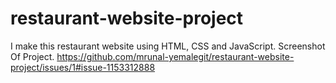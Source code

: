 # restaurant-website-project
I make this restaurant website using HTML, CSS and JavaScript.
Screenshot Of Project.
https://github.com/mrunal-yemalegit/restaurant-website-project/issues/1#issue-1153312888
